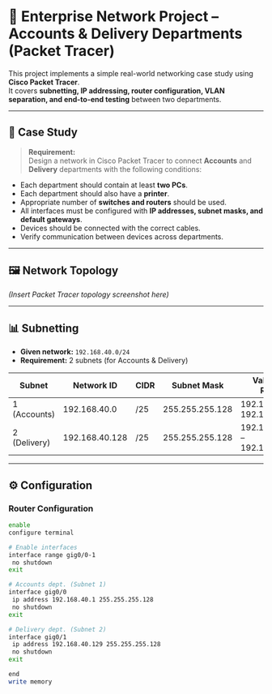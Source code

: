 # 🏢 Enterprise Network Project – Accounts & Delivery Departments (Packet Tracer)

This project implements a simple real-world networking case study using **Cisco Packet Tracer**.  
It covers **subnetting, IP addressing, router configuration, VLAN separation, and end-to-end testing** between two departments.

---

## 📌 Case Study
> **Requirement:**  
Design a network in Cisco Packet Tracer to connect **Accounts** and **Delivery** departments with the following conditions:
- Each department should contain at least **two PCs**.
- Each department should also have a **printer**.
- Appropriate number of **switches and routers** should be used.
- All interfaces must be configured with **IP addresses, subnet masks, and default gateways**.
- Devices should be connected with the correct cables.
- Verify communication between devices across departments.

---

## 🖼️ Network Topology


*(Insert Packet Tracer topology screenshot here)*

---

## 📊 Subnetting

- **Given network:** `192.168.40.0/24`  
- **Requirement:** 2 subnets (for Accounts & Delivery)

| Subnet | Network ID         | CIDR | Subnet Mask       | Valid Host Range            | Broadcast   |
|--------|--------------------|------|------------------|-----------------------------|-------------|
| 1 (Accounts) | 192.168.40.0   | /25 | 255.255.255.128 | 192.168.40.1 – 192.168.40.126 | 192.168.40.127 |
| 2 (Delivery) | 192.168.40.128 | /25 | 255.255.255.128 | 192.168.40.129 – 192.168.40.254 | 192.168.40.255 |

---

## ⚙️ Configuration

### Router Configuration
```bash
enable
configure terminal

# Enable interfaces
interface range gig0/0-1
 no shutdown
exit

# Accounts dept. (Subnet 1)
interface gig0/0
 ip address 192.168.40.1 255.255.255.128
 no shutdown
exit

# Delivery dept. (Subnet 2)
interface gig0/1
 ip address 192.168.40.129 255.255.255.128
 no shutdown
exit

end
write memory
